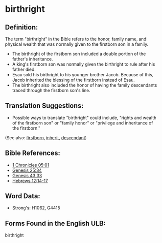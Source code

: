# birthright

## Definition:

The term "birthright" in the Bible refers to the honor, family name, and physical wealth that was normally given to the firstborn son in a family.

* The birthright of the firstborn son included a double portion of the father's inheritance.
* A king's firstborn son was normally given the birthright to rule after his father died.
* Esau sold his birthright to his younger brother Jacob. Because of this, Jacob inherited the blessing of the firstborn instead of Esau.
* The birthright also included the honor of having the family descendants traced through the firstborn son's line.

## Translation Suggestions:

* Possible ways to translate "birthright" could include, "rights and wealth of the firstborn son" or "family honor" or "privilege and inheritance of the firstborn."

(See also: [firstborn](../other/firstborn.md), [inherit](../kt/inherit.md), [descendant](../other/descendant.md))

## Bible References:

* [1 Chronicles 05:01](rc://en/tn/help/1ch/05/01)
* [Genesis 25:34](rc://en/tn/help/gen/25/34)
* [Genesis 43:33](rc://en/tn/help/gen/43/33)
* [Hebrews 12:14-17](rc://en/tn/help/heb/12/14)

## Word Data:

* Strong's: H1062, G4415

## Forms Found in the English ULB:

birthright

